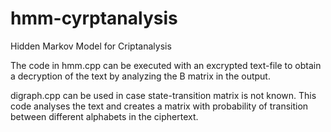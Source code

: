 # hmm-cyrptanalysis
Hidden Markov Model for Criptanalysis

The code in hmm.cpp can be executed with an excrypted text-file to obtain a decryption of the text by analyzing the B matrix in the output.

digraph.cpp can be used in case state-transition matrix is not known. This code analyses the text and creates a matrix with probability of 
transition between different alphabets in the ciphertext.
